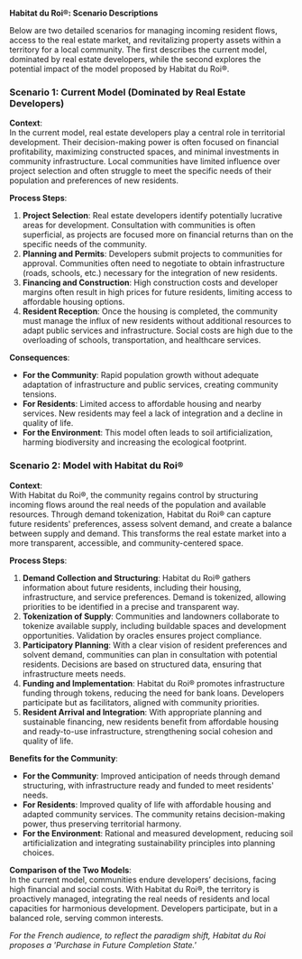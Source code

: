 **Habitat du Roi®: Scenario Descriptions**

Below are two detailed scenarios for managing incoming resident flows, access to the real estate market, and revitalizing property assets within a territory for a local community. The first describes the current model, dominated by real estate developers, while the second explores the potential impact of the model proposed by Habitat du Roi®.

### Scenario 1: Current Model (Dominated by Real Estate Developers)

**Context**:  
In the current model, real estate developers play a central role in territorial development. Their decision-making power is often focused on financial profitability, maximizing constructed spaces, and minimal investments in community infrastructure. Local communities have limited influence over project selection and often struggle to meet the specific needs of their population and preferences of new residents.

**Process Steps**:  
1. **Project Selection**: Real estate developers identify potentially lucrative areas for development. Consultation with communities is often superficial, as projects are focused more on financial returns than on the specific needs of the community.
2. **Planning and Permits**: Developers submit projects to communities for approval. Communities often need to negotiate to obtain infrastructure (roads, schools, etc.) necessary for the integration of new residents.
3. **Financing and Construction**: High construction costs and developer margins often result in high prices for future residents, limiting access to affordable housing options.
4. **Resident Reception**: Once the housing is completed, the community must manage the influx of new residents without additional resources to adapt public services and infrastructure. Social costs are high due to the overloading of schools, transportation, and healthcare services.

**Consequences**:  
- **For the Community**: Rapid population growth without adequate adaptation of infrastructure and public services, creating community tensions.
- **For Residents**: Limited access to affordable housing and nearby services. New residents may feel a lack of integration and a decline in quality of life.
- **For the Environment**: This model often leads to soil artificialization, harming biodiversity and increasing the ecological footprint.

### Scenario 2: Model with Habitat du Roi®

**Context**:  
With Habitat du Roi®, the community regains control by structuring incoming flows around the real needs of the population and available resources. Through demand tokenization, Habitat du Roi® can capture future residents' preferences, assess solvent demand, and create a balance between supply and demand. This transforms the real estate market into a more transparent, accessible, and community-centered space.

**Process Steps**:  
1. **Demand Collection and Structuring**: Habitat du Roi® gathers information about future residents, including their housing, infrastructure, and service preferences. Demand is tokenized, allowing priorities to be identified in a precise and transparent way.
2. **Tokenization of Supply**: Communities and landowners collaborate to tokenize available supply, including buildable spaces and development opportunities. Validation by oracles ensures project compliance.
3. **Participatory Planning**: With a clear vision of resident preferences and solvent demand, communities can plan in consultation with potential residents. Decisions are based on structured data, ensuring that infrastructure meets needs.
4. **Funding and Implementation**: Habitat du Roi® promotes infrastructure funding through tokens, reducing the need for bank loans. Developers participate but as facilitators, aligned with community priorities.
5. **Resident Arrival and Integration**: With appropriate planning and sustainable financing, new residents benefit from affordable housing and ready-to-use infrastructure, strengthening social cohesion and quality of life.

**Benefits for the Community**:  
- **For the Community**: Improved anticipation of needs through demand structuring, with infrastructure ready and funded to meet residents' needs.
- **For Residents**: Improved quality of life with affordable housing and adapted community services. The community retains decision-making power, thus preserving territorial harmony.
- **For the Environment**: Rational and measured development, reducing soil artificialization and integrating sustainability principles into planning choices.

**Comparison of the Two Models**:  
In the current model, communities endure developers’ decisions, facing high financial and social costs. With Habitat du Roi®, the territory is proactively managed, integrating the real needs of residents and local capacities for harmonious development. Developers participate, but in a balanced role, serving common interests.

*For the French audience, to reflect the paradigm shift, Habitat du Roi proposes a 'Purchase in Future Completion State.'*
